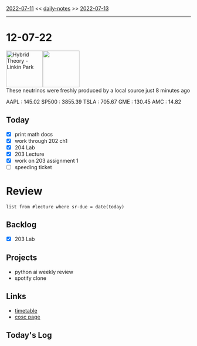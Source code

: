 [2022-07-11](daily_notes/2022-07-11) << [daily-notes](notes/daily-notes.md) >> [2022-07-13](daily_notes/2022-07-13)

---
# 12-07-22
<a href='spotify:album:6PFPjumGRpZnBzqnDci6qJ'><img src='https://i.scdn.co/image/ab67616d0000b2732cd7568f8895a3c031c2e2fb' alt='Hybrid Theory - Linkin Park' height=100></a><img src='https://imgs.xkcd.com/comics/cosmologist_gift.png' height=100>
<br>These neutrinos were freshly produced by a local source just 8 minutes ago

AAPL : 145.02 
SP500 : 3855.39 
TSLA : 705.67
GME : 130.45
AMC : 14.82

## Today
- [x] print math docs
- [x] work through 202 ch1
- [x] 204 Lab
- [x] 203 Lecture
- [x] work on 203 assignment 1
- [ ] speeding ticket

# Review
```dataview
list from #lecture where sr-due = date(today)
```

## Backlog
- [x] 203 Lab

## Projects
- python ai weekly review
- spotify clone

## Links
- [timetable](https://i.imgur.com/5SbBIxU.png) 
- [cosc page](https://cosc203.cspages.otago.ac.nz)

## Today's Log